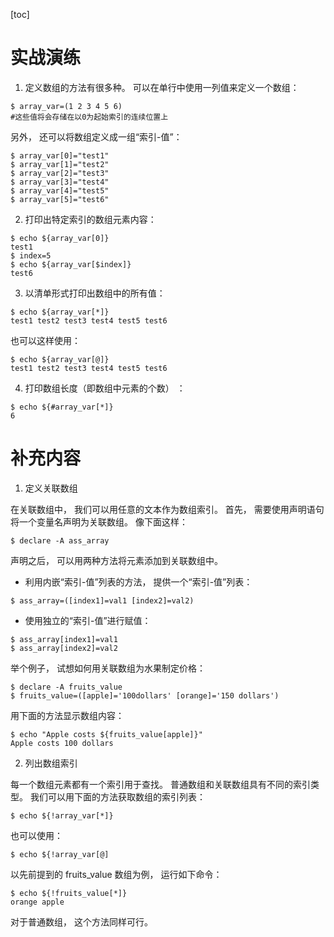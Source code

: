 [toc]

# 实战演练

1. 定义数组的方法有很多种。 可以在单行中使用一列值来定义一个数组：

```shell
$ array_var=(1 2 3 4 5 6)
#这些值将会存储在以0为起始索引的连续位置上
```

另外， 还可以将数组定义成一组“索引-值”：

```shell
$ array_var[0]="test1"
$ array_var[1]="test2"
$ array_var[2]="test3"
$ array_var[3]="test4"
$ array_var[4]="test5"
$ array_var[5]="test6"
```

2. 打印出特定索引的数组元素内容：

```shell
$ echo ${array_var[0]}
test1
$ index=5
$ echo ${array_var[$index]}
test6
```

3. 以清单形式打印出数组中的所有值：

```shell
$ echo ${array_var[*]}
test1 test2 test3 test4 test5 test6
```

也可以这样使用：

```shell
$ echo ${array_var[@]}
test1 test2 test3 test4 test5 test6
```

4. 打印数组长度（即数组中元素的个数） ：

```shell
$ echo ${#array_var[*]}
6
```

# 补充内容

1. 定义关联数组

在关联数组中， 我们可以用任意的文本作为数组索引。 首先， 需要使用声明语句将一个变量名声明为关联数组。 像下面这样：

```shell
$ declare -A ass_array
```

声明之后， 可以用两种方法将元素添加到关联数组中。

+ 利用内嵌“索引-值”列表的方法， 提供一个“索引-值”列表：

```shell
$ ass_array=([index1]=val1 [index2]=val2)
```

+ 使用独立的“索引-值”进行赋值：

```shell
$ ass_array[index1]=val1
$ ass_array[index2]=val2
```

举个例子， 试想如何用关联数组为水果制定价格：

```shell
$ declare -A fruits_value
$ fruits_value=([apple]='100dollars' [orange]='150 dollars')
```

用下面的方法显示数组内容：

```shell
$ echo "Apple costs ${fruits_value[apple]}"
Apple costs 100 dollars
```

2. 列出数组索引

每一个数组元素都有一个索引用于查找。 普通数组和关联数组具有不同的索引类型。 我们可以用下面的方法获取数组的索引列表：

```shell
$ echo ${!array_var[*]}
```

也可以使用：

```shell
$ echo ${!array_var[@]
```

以先前提到的 fruits_value 数组为例， 运行如下命令：

```shell
$ echo ${!fruits_value[*]}
orange apple
```

对于普通数组， 这个方法同样可行。